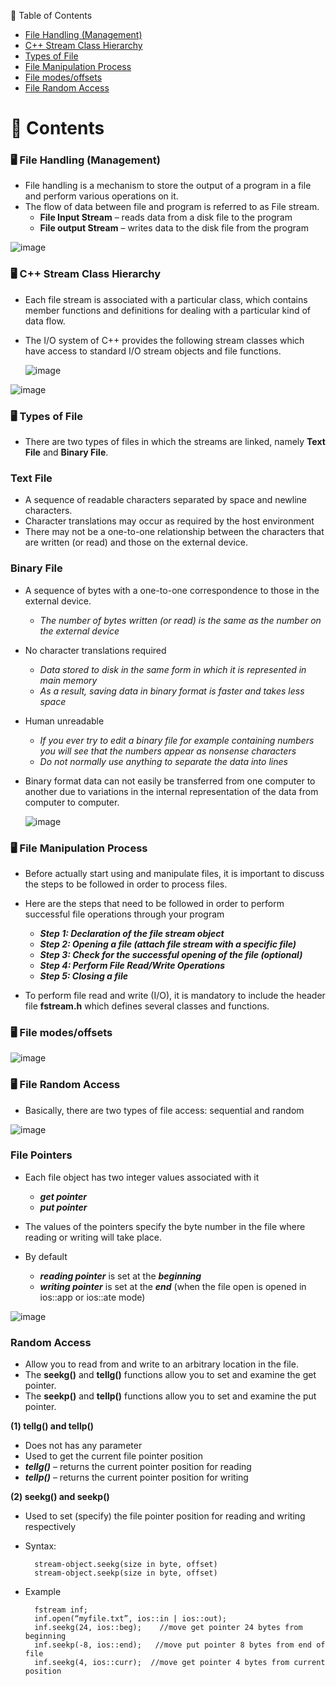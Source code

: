 📗 Table of Contents

- [File Handling (Management)](#file_handling)
- [C++ Stream Class Hierarchy](#stream_classes)
- [Types of File](#file_types)
- [File Manipulation Process](#file_manipulation)
- [File modes/offsets](#file_modess)
- [File Random Access](#random_access)


# 📖 Contents

### 🖥️ File Handling (Management) <a name="file_handling"></a>

- File handling is a mechanism to store the output of a program in a file and perform various operations on it.
- The flow of data between file and program is referred to as File stream.
   - **File Input Stream** – reads data from a disk  file to the program
   - **File output Stream** – writes data to the disk file from the program
     
![image](https://github.com/SWEG-2015-EC-Batch/FoP-II-Note-and-Practical-Activities/assets/73167960/1a34ba76-bb87-4d0c-998b-dcf596d5cb62)


### 🖥️ C++ Stream Class Hierarchy <a name="stream_classes"></a>

- Each file stream is associated with a particular class, which contains member functions and definitions for dealing with a particular kind of data flow.
- The I/O system of C++ provides the following stream classes which have access to standard I/O stream objects and file functions.

  ![image](https://github.com/SWEG-2015-EC-Batch/FoP-II-Note-and-Practical-Activities/assets/73167960/67e21f95-6b42-4db2-8877-d25398b0b41d)

![image](https://github.com/SWEG-2015-EC-Batch/FoP-II-Note-and-Practical-Activities/assets/73167960/f8db3016-a736-42e3-a29a-cbafd488abb5)


### 🖥️ Types of File <a name="file_types"></a>

- There are two types of files in which the streams are linked, namely **Text File** and **Binary File**.

 ### Text File
- A sequence of readable characters separated by space and newline characters.
- Character translations may occur as required by the host environment
- There may not be a one-to-one relationship between the characters that are written (or read) and those on the external device. 

### Binary File
- A sequence of bytes with a one-to-one correspondence to those in the external device.
   - _The number of bytes written (or read) is the same as the number on the external device_
- No character translations required
   - _Data stored to disk in the same  form in which it is represented in main  memory_
   - _As a result, saving data in binary format is faster and takes less space_
- Human unreadable
   - _If you ever try to edit a binary file for example containing numbers you will see that the numbers  appear as nonsense characters_
   - _Do not normally use  anything to separate the data into lines_
- Binary format data can not easily be transferred from one computer to another due to variations in the internal representation of the data from computer to computer.

  ![image](https://github.com/SWEG-2015-EC-Batch/FoP-II-Note-and-Practical-Activities/assets/73167960/e819eb7b-df38-4f72-af43-0a4ce70175f9)


### 🖥️ File Manipulation Process <a name="file_manipulation"></a>

- Before actually start using and manipulate files, it is important to discuss the steps to be followed in order to process files.
- Here are the steps that need to be followed in order to perform successful file operations through your program
   - **_Step 1: Declaration of the file stream object_**
   - **_Step 2: Opening a file (attach file stream with a specific file)_**
   - **_Step 3: Check for the successful opening of the file (optional)_**
   - **_Step 4: Perform File Read/Write Operations_**
   - **_Step 5: Closing a file_**
   
- To perform file read and write (I/O), it is mandatory to include the header file **fstream.h** which defines several classes and functions. 

### 🖥️ File modes/offsets <a name="file_modess"></a>

![image](https://github.com/SWEG-2015-EC-Batch/FoP-II-Note-and-Practical-Activities/assets/73167960/d55b2021-9441-45b2-b190-6f3c13f49b80)

### 🖥️ File Random Access <a name="random_access"></a>

- Basically, there are two types of file access: sequential and random

![image](https://github.com/SWEG-2015-EC-Batch/FoP-II-Note-and-Practical-Activities/assets/73167960/694eaeda-4b6b-4d53-ab33-55e97591ae2e)

### File Pointers

- Each file object has two integer values  associated with it
  
  - **_get pointer_**
   - **_put pointer_**

- The values of the pointers specify the byte number in the  file where reading or writing will take  place.
- By default
  
  - **_reading pointer_** is set at the **_beginning_**
   - **_writing pointer_** is set at the **_end_** (when the file open is opened in ios::app or ios::ate mode)

![image](https://github.com/SWEG-2015-EC-Batch/FoP-II-Note-and-Practical-Activities/assets/73167960/4271c72a-fe9e-49e3-9856-64529717fff5)

### Random Access 

- Allow you to read from and write to an arbitrary location in the file.
- The **seekg()** and **tellg()** functions allow you to set and examine the get pointer.
- The **seekp()** and **tellp()** functions allow you to set and examine the put pointer.

**(1) tellg() and tellp()**

- Does not has any parameter
- Used to get the current file pointer position
- **_tellg()_** – returns the current pointer position for reading
- **_tellp()_** – returns the current pointer position for writing

**(2) seekg() and seekp()**

- Used to set (specify) the file pointer position for reading and writing respectively
- Syntax:
  
        stream-object.seekg(size in byte, offset)
        stream-object.seekp(size in byte, offset)

- Example

        fstream inf;
   	    inf.open(“myfile.txt”, ios::in | ios::out);
   	    inf.seekg(24, ios::beg);    //move get pointer 24 bytes from beginning 
   	    inf.seekp(-8, ios::end);   //move put pointer 8 bytes from end of file 
   	    inf.seekg(4, ios::curr);  //move get pointer 4 bytes from current position


